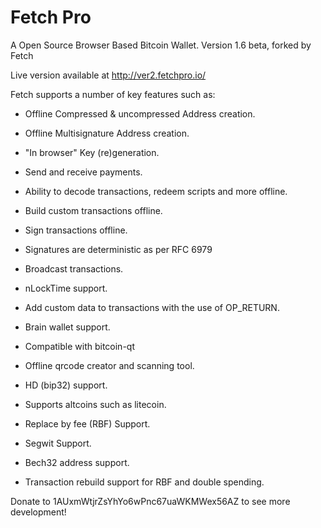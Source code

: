 Fetch Pro
=======

A Open Source Browser Based Bitcoin Wallet. Version 1.6 beta, forked by Fetch

Live version available at http://ver2.fetchpro.io/ 



Fetch supports a number of key features such as: 

- Offline Compressed & uncompressed Address creation.
- Offline Multisignature Address creation.
- "In browser" Key (re)generation. 
- Send and receive payments.
- Ability to decode transactions, redeem scripts and more offline.
- Build custom transactions offline.
- Sign transactions offline.
- Signatures are deterministic as per RFC 6979 
- Broadcast transactions.
- nLockTime support.
- Add custom data to transactions with the use of OP_RETURN.
- Brain wallet support.
- Compatible with bitcoin-qt
- Offline qrcode creator and scanning tool.
- HD (bip32) support.
- Supports altcoins such as litecoin.
- Replace by fee (RBF) Support.
- Segwit Support.
- Bech32 address support.

- Transaction rebuild support for RBF and double spending.

Donate to 1AUxmWtjrZsYhYo6wPnc67uaWKMWex56AZ to see more development!
